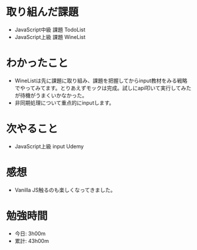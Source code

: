 # 取り組んだ課題
- JavaScript中級 課題 TodoList
- JavaScript上級 課題 WineList

# わかったこと
- WineListは先に課題に取り組み、課題を把握してからinput教材をみる戦略でやってみてます。とりあえずモックは完成。試しにapi叩いて実行してみたが待機がうまくいかなかった。
- 非同期処理について重点的にinputします。

# 次やること
- JavaScript上級 input Udemy

# 感想
- Vanilla JS触るのも楽しくなってきました。

# 勉強時間
- 今日: 3h00m
- 累計: 43h00m
